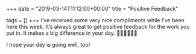 +++
date = "2019-03-14T11:12:00+00:00"
title = "Positive Feedback"

tags = []
+++
I’ve received some very nice compliments while I’ve been here this week. It’s always great to get positive feedback for the work you put in. It makes a big difference in your day. 👨🏻‍💻🦸🏻‍♂️

I hope your day is going well, too!
